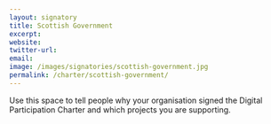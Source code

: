 ```yaml
---
layout: signatory
title: Scottish Government
excerpt: 
website: 
twitter-url:
email: 
image: /images/signatories/scottish-government.jpg
permalink: /charter/scottish-government/
---
```


Use this space to tell people why your organisation signed the Digital Participation Charter and which projects you are supporting.